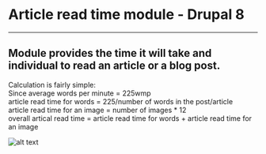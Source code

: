 # Article read time module - Drupal 8
***
Module provides the time it will take and individual to read an article or a blog post.
---

Calculation is fairly simple: <br>
Since average words per minute = 225wmp<br>
article read time for words = 225/number of words in the post/article<br>
article read time for an image = number of images * 12<br>
overall artical read time = article read time for words + article read time for an image

![alt text](https://github.com/article-read-time-drupal8/test.png "Article read time test")
